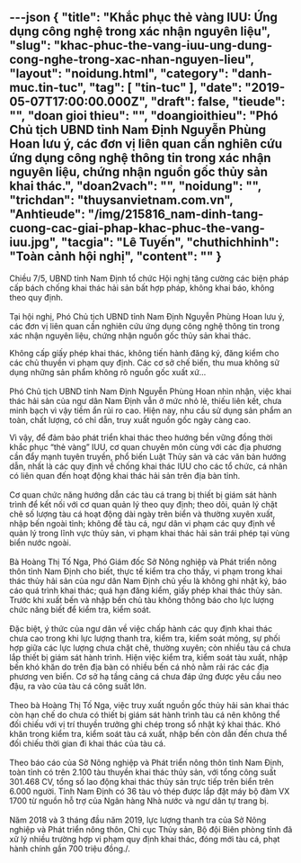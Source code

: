 ---json
{
    "title": "Khắc phục thẻ vàng IUU: Ứng dụng công nghệ trong xác nhận nguyên liệu",
    "slug": "khac-phuc-the-vang-iuu-ung-dung-cong-nghe-trong-xac-nhan-nguyen-lieu",
    "layout": "noidung.html",
    "category": "danh-muc.tin-tuc",
    "tag": [
        "tin-tuc"
    ],
    "date": "2019-05-07T17:00:00.000Z",
    "draft": false,
    "tieude": "",
    "doan gioi thieu": "",
    "doangioithieu": "Phó Chủ tịch UBND tỉnh Nam Định Nguyễn Phùng Hoan lưu ý, các đơn vị liên quan cần nghiên cứu ứng dụng công nghệ thông tin trong xác nhận nguyên liệu, chứng nhận nguồn gốc thủy sản khai thác.",
    "doan2vach": "",
    "noidung": "",
    "trichdan": "thuysanvietnam.com.vn",
    "Anhtieude": "/img/215816_nam-dinh-tang-cuong-cac-giai-phap-khac-phuc-the-vang-iuu.jpg",
    "tacgia": "Lê Tuyến",
    "chuthichhinh": "Toàn cảnh hội nghị",
    "__content__": ""
}
---
<p>Chiều 7/5, UBND tỉnh Nam Định tổ chức Hội nghị tăng cường c&aacute;c biện ph&aacute;p cấp b&aacute;ch chống khai th&aacute;c hải sản bất hợp ph&aacute;p, kh&ocirc;ng khai b&aacute;o, kh&ocirc;ng theo quy định.&nbsp;<br />
<br />
Tại hội nghị, Ph&oacute; Chủ tịch UBND tỉnh Nam Định Nguyễn Ph&ugrave;ng Hoan lưu &yacute;, c&aacute;c đơn vị li&ecirc;n quan cần nghi&ecirc;n cứu ứng dụng c&ocirc;ng nghệ th&ocirc;ng tin trong x&aacute;c nhận nguy&ecirc;n liệu, chứng nhận nguồn gốc thủy sản khai th&aacute;c.</p>

<p>Kh&ocirc;ng cấp giấy ph&eacute;p khai th&aacute;c, kh&ocirc;ng tiến h&agrave;nh đăng k&yacute;, đăng kiểm cho c&aacute;c chủ thuyền vi phạm quy định. C&aacute;c cơ sở chế biến, thu mua kh&ocirc;ng sử dụng những sản phẩm kh&ocirc;ng r&otilde; nguồn gốc xuất xứ&hellip;&nbsp;<br />
<br />
Ph&oacute; Chủ tịch UBND tỉnh Nam Định Nguyễn Ph&ugrave;ng Hoan nh&igrave;n nhận, việc khai th&aacute;c hải sản của ngư d&acirc;n Nam Định vẫn ở mức nhỏ lẻ, thiếu li&ecirc;n kết, chưa minh bạch v&igrave; vậy tiềm ẩn rủi ro cao. Hiện nay, nhu cầu sử dụng sản phẩm an to&agrave;n, chất lượng, c&oacute; chỉ dẫn, truy xuất nguồn gốc ng&agrave;y c&agrave;ng cao.</p>

<p>V&igrave; vậy, để đảm bảo ph&aacute;t triển khai th&aacute;c theo hướng bền vững đồng thời khắc phục &ldquo;thẻ v&agrave;ng&rdquo; IUU, cơ quan chuy&ecirc;n m&ocirc;n c&ugrave;ng với c&aacute;c địa phương cần đẩy mạnh tuy&ecirc;n truyền, phổ biến Luật Thủy sản v&agrave; c&aacute;c văn bản hướng dẫn, nhất l&agrave; c&aacute;c quy định về chống khai th&aacute;c IUU cho c&aacute;c tổ chức, c&aacute; nh&acirc;n c&oacute; li&ecirc;n quan đến hoạt động khai th&aacute;c hải sản tr&ecirc;n địa b&agrave;n tỉnh.&nbsp;<br />
<br />
Cơ quan chức năng hướng dẫn c&aacute;c t&agrave;u c&aacute; trang bị thiết bị gi&aacute;m s&aacute;t h&agrave;nh tr&igrave;nh để kết nối với cơ quan quản l&yacute; theo quy định; theo d&otilde;i, quản l&yacute; chặt chẽ số lượng t&agrave;u c&aacute; hoạt động d&agrave;i ng&agrave;y tr&ecirc;n biển v&agrave; thường xuy&ecirc;n xuất, nhập bến ngo&agrave;i tỉnh; kh&ocirc;ng để t&agrave;u c&aacute;, ngư d&acirc;n vi phạm c&aacute;c quy định về quản l&yacute; trong lĩnh vực thủy sản, vi phạm khai th&aacute;c hải sản tr&aacute;i ph&eacute;p tại v&ugrave;ng biển nước ngo&agrave;i.&nbsp;<br />
<br />
B&agrave; Ho&agrave;ng Thị Tố Nga, Ph&oacute; Gi&aacute;m đốc Sở N&ocirc;ng nghiệp v&agrave; Ph&aacute;t triển n&ocirc;ng th&ocirc;n tỉnh Nam Định cho biết, thực tế kiểm tra cho thấy, vi phạm trong khai th&aacute;c thủy hải sản của ngư d&acirc;n Nam Định chủ yếu l&agrave; kh&ocirc;ng ghi nhật k&yacute;, b&aacute;o c&aacute;o qu&aacute; tr&igrave;nh khai th&aacute;c; qu&aacute; hạn đăng kiểm, giấy ph&eacute;p khai th&aacute;c thủy sản. Trước khi xuất bến v&agrave; nhập bến chủ t&agrave;u kh&ocirc;ng th&ocirc;ng b&aacute;o cho lực lượng chức năng biết để kiểm tra, kiểm so&aacute;t.&nbsp;<br />
<br />
Đặc biệt, &yacute; thức của ngư d&acirc;n về việc chấp h&agrave;nh c&aacute;c quy định khai th&aacute;c chưa cao trong khi lực lượng thanh tra, kiểm tra, kiểm so&aacute;t mỏng, sự phối hợp giữa c&aacute;c lực lượng chưa chặt chẽ, thường xuy&ecirc;n; c&ograve;n nhiều t&agrave;u c&aacute; chưa lắp thiết bị gi&aacute;m s&aacute;t h&agrave;nh tr&igrave;nh. Hiện việc kiểm tra, kiểm so&aacute;t t&agrave;u xuất, nhập bến kh&oacute; khăn do tr&ecirc;n địa b&agrave;n c&oacute; nhiều bến c&aacute; nhỏ nằm rải r&aacute;c c&aacute;c địa phương ven biển. Cơ sở hạ tầng cảng c&aacute; chưa đ&aacute;p ứng được y&ecirc;u cầu neo đậu, ra v&agrave;o của t&agrave;u c&aacute; c&ocirc;ng suất lớn.&nbsp;<br />
<br />
Theo b&agrave; Ho&agrave;ng Thị Tố Nga, việc truy xuất nguồn gốc thủy hải sản khai th&aacute;c c&ograve;n hạn chế do chưa c&oacute; thiết bị gi&aacute;m s&aacute;t h&agrave;nh tr&igrave;nh t&agrave;u c&aacute; n&ecirc;n kh&ocirc;ng thể đối chiếu với vị tr&iacute; thuyền trưởng ghi ch&eacute;p trong sổ nhật k&yacute; khai th&aacute;c. Kh&oacute; khăn trong kiểm tra, kiểm so&aacute;t t&agrave;u c&aacute; xuất, nhập bến c&ograve;n dẫn đến chưa thể đối chiếu thời gian đi khai th&aacute;c của t&agrave;u c&aacute;.&nbsp;<br />
<br />
Theo b&aacute;o c&aacute;o của Sở N&ocirc;ng nghiệp v&agrave; Ph&aacute;t triển n&ocirc;ng th&ocirc;n tỉnh Nam Định, to&agrave;n tỉnh c&oacute; tr&ecirc;n 2.100 t&agrave;u thuyền khai th&aacute;c thủy sản, với tổng c&ocirc;ng suất 301.468 CV, tổng số lao động khai th&aacute;c thủy sản trực tiếp tr&ecirc;n biển tr&ecirc;n 6.000 người. Tỉnh Nam Định c&oacute; 36 t&agrave;u vỏ th&eacute;p được lắp đặt m&aacute;y bộ đ&agrave;m VX 1700 từ nguồn hỗ trợ của Ng&acirc;n h&agrave;ng Nh&agrave; nước v&agrave; ngư d&acirc;n tự trang bị.&nbsp;<br />
<br />
Năm 2018 v&agrave; 3 th&aacute;ng đầu năm 2019, lực lượng thanh tra của Sở N&ocirc;ng nghiệp v&agrave; Ph&aacute;t triển n&ocirc;ng th&ocirc;n, Chi cục Thủy sản, Bộ đội Bi&ecirc;n ph&ograve;ng tỉnh đ&atilde; xử l&yacute; nhiều trường hợp vi phạm quy định khai th&aacute;c, đ&oacute;ng mới t&agrave;u c&aacute;, phạt h&agrave;nh ch&iacute;nh gần 700 triệu đồng./.</p>
